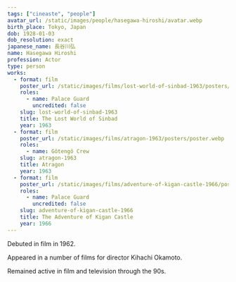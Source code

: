 ```yaml
---
tags: ["cineaste", "people"]
avatar_url: /static/images/people/hasegawa-hiroshi/avatar.webp
birth_place: Tokyo, Japan
dob: 1928-01-03
dob_resolution: exact
japanese_name: 長谷川弘
name: Hasegawa Hiroshi
profession: Actor
type: person
works:
  - format: film
    poster_url: /static/images/films/lost-world-of-sinbad-1963/posters/poster.webp
    roles:
      - name: Palace Guard
        uncredited: false
    slug: lost-world-of-sinbad-1963
    title: The Lost World of Sinbad
    year: 1963
  - format: film
    poster_url: /static/images/films/atragon-1963/posters/poster.webp
    roles:
      - name: Gôtengô Crew
    slug: atragon-1963
    title: Atragon
    year: 1963
  - format: film
    poster_url: /static/images/films/adventure-of-kigan-castle-1966/posters/poster.webp
    roles:
      - name: Palace Guard
        uncredited: false
    slug: adventure-of-kigan-castle-1966
    title: The Adventure of Kigan Castle
    year: 1966
---
```


Debuted in film in 1962.

Appeared in a number of films for director Kihachi Okamoto.

Remained active in film and television through the 90s.
